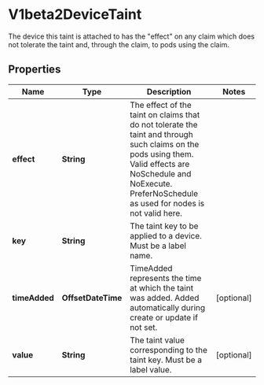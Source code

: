 

# V1beta2DeviceTaint

The device this taint is attached to has the \"effect\" on any claim which does not tolerate the taint and, through the claim, to pods using the claim.

## Properties

| Name | Type | Description | Notes |
|------------ | ------------- | ------------- | -------------|
|**effect** | **String** | The effect of the taint on claims that do not tolerate the taint and through such claims on the pods using them. Valid effects are NoSchedule and NoExecute. PreferNoSchedule as used for nodes is not valid here. |  |
|**key** | **String** | The taint key to be applied to a device. Must be a label name. |  |
|**timeAdded** | **OffsetDateTime** | TimeAdded represents the time at which the taint was added. Added automatically during create or update if not set. |  [optional] |
|**value** | **String** | The taint value corresponding to the taint key. Must be a label value. |  [optional] |




